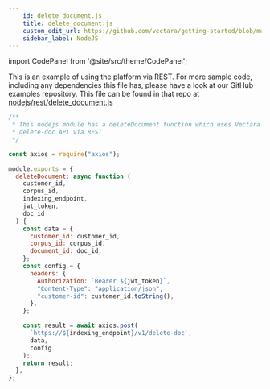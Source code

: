 ```yaml
---
    id: delete_document.js
    title: delete_document.js
    custom_edit_url: https://github.com/vectara/getting-started/blob/main/language-examples/nodejs/rest/delete_document.js
    sidebar_label: NodeJS
---
```



import CodePanel from '@site/src/theme/CodePanel';

This is an example of using the platform via REST.  For more sample code, including any dependencies this file has, please have a look at our GitHub examples repository.  This file can be found in that repo at <a href="https://github.com/vectara/getting-started/tree/main/language-examples/nodejs/rest/delete_document.js">nodejs/rest/delete_document.js</a>

```js title="nodejs/rest/delete_document.js"
/**
 * This nodejs module has a deleteDocument function which uses Vectara's
 * delete-doc API via REST
 */

const axios = require("axios");

module.exports = {
  deleteDocument: async function (
    customer_id,
    corpus_id,
    indexing_endpoint,
    jwt_token,
    doc_id
  ) {
    const data = {
      customer_id: customer_id,
      corpus_id: corpus_id,
      document_id: doc_id,
    };
    const config = {
      headers: {
        Authorization: `Bearer ${jwt_token}`,
        "Content-Type": "application/json",
        "customer-id": customer_id.toString(),
      },
    };

    const result = await axios.post(
      `https://${indexing_endpoint}/v1/delete-doc`,
      data,
      config
    );
    return result;
  },
};

```
